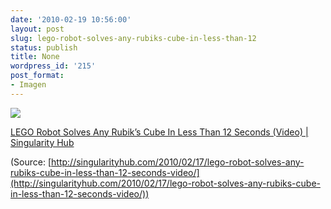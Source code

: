 ```yaml
---
date: '2010-02-19 10:56:00'
layout: post
slug: lego-robot-solves-any-rubiks-cube-in-less-than-12
status: publish
title: None
wordpress_id: '215'
post_format:
- Imagen
---
```


[![](http://jjdenis.files.wordpress.com/2012/04/tumblr_ky329cpgie1qzqnl8o1_400.jpg)](http://singularityhub.com/2010/02/17/lego-robot-solves-any-rubiks-cube-in-less-than-12-seconds-video/)

[LEGO Robot Solves Any Rubik’s Cube In Less Than 12 Seconds (Video) | Singularity Hub](http://singularityhub.com/2010/02/17/lego-robot-solves-any-rubiks-cube-in-less-than-12-seconds-video/)

(Source: [http://singularityhub.com/2010/02/17/lego-robot-solves-any-rubiks-cube-in-less-than-12-seconds-video/](http://singularityhub.com/2010/02/17/lego-robot-solves-any-rubiks-cube-in-less-than-12-seconds-video/))
